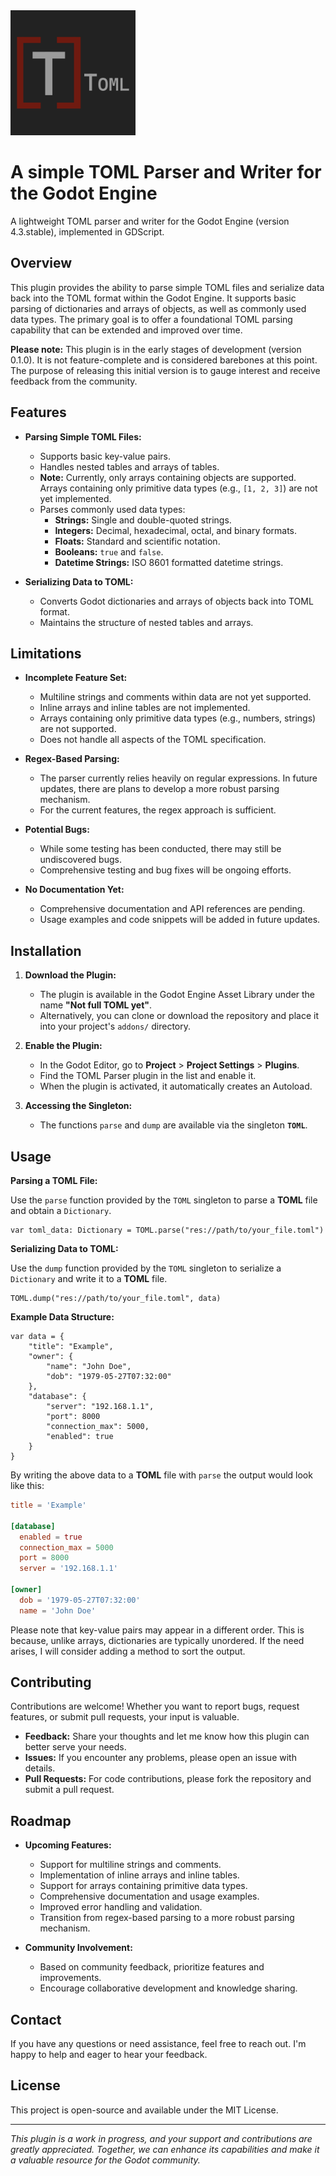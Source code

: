 <img alt="TOML Parser Logo" src="https://github.com/Dev-Marco/Godot-TOML/blob/main/toml-parser-logo.png" width="200"/>

# A simple TOML Parser and Writer for the Godot Engine

A lightweight TOML parser and writer for the Godot Engine (version 4.3.stable), implemented in GDScript.

## Overview

This plugin provides the ability to parse simple TOML files and serialize data back into the TOML format within the Godot Engine. It supports basic parsing of dictionaries and arrays of objects, as well as commonly used data types. The primary goal is to offer a foundational TOML parsing capability that can be extended and improved over time.

**Please note:** This plugin is in the early stages of development (version 0.1.0). It is not feature-complete and is considered barebones at this point. The purpose of releasing this initial version is to gauge interest and receive feedback from the community.

## Features

- **Parsing Simple TOML Files:**
  - Supports basic key-value pairs.
  - Handles nested tables and arrays of tables.
  - **Note:** Currently, only arrays containing objects are supported. Arrays containing only primitive data types (e.g., `[1, 2, 3]`) are not yet implemented.
  - Parses commonly used data types:
    - **Strings:** Single and double-quoted strings.
    - **Integers:** Decimal, hexadecimal, octal, and binary formats.
    - **Floats:** Standard and scientific notation.
    - **Booleans:** `true` and `false`.
    - **Datetime Strings:** ISO 8601 formatted datetime strings.

- **Serializing Data to TOML:**
  - Converts Godot dictionaries and arrays of objects back into TOML format.
  - Maintains the structure of nested tables and arrays.

## Limitations

- **Incomplete Feature Set:**
  - Multiline strings and comments within data are not yet supported.
  - Inline arrays and inline tables are not implemented.
  - Arrays containing only primitive data types (e.g., numbers, strings) are not supported.
  - Does not handle all aspects of the TOML specification.

- **Regex-Based Parsing:**
  - The parser currently relies heavily on regular expressions. In future updates, there are plans to develop a more robust parsing mechanism.
  - For the current features, the regex approach is sufficient.

- **Potential Bugs:**
  - While some testing has been conducted, there may still be undiscovered bugs.
  - Comprehensive testing and bug fixes will be ongoing efforts.

- **No Documentation Yet:**
  - Comprehensive documentation and API references are pending.
  - Usage examples and code snippets will be added in future updates.

## Installation

1. **Download the Plugin:**
   - The plugin is available in the Godot Engine Asset Library under the name **"Not full TOML yet"**.
   - Alternatively, you can clone or download the repository and place it into your project's `addons/` directory.

2. **Enable the Plugin:**
   - In the Godot Editor, go to **Project** > **Project Settings** > **Plugins**.
   - Find the TOML Parser plugin in the list and enable it.
   - When the plugin is activated, it automatically creates an Autoload.

3. **Accessing the Singleton:**
   - The functions `parse` and `dump` are available via the singleton **`TOML`**.

## Usage

**Parsing a TOML File:**

Use the `parse` function provided by the `TOML` singleton to parse a **TOML** file and obtain a `Dictionary`.

```gdscript
var toml_data: Dictionary = TOML.parse("res://path/to/your_file.toml")
```

**Serializing Data to TOML:**

Use the `dump` function provided by the `TOML` singleton to serialize a `Dictionary` and write it to a **TOML** file.

```gdscript
TOML.dump("res://path/to/your_file.toml", data)
```

**Example Data Structure:**

```gdscript
var data = {
    "title": "Example",
    "owner": {
        "name": "John Doe",
        "dob": "1979-05-27T07:32:00"
    },
    "database": {
        "server": "192.168.1.1",
        "port": 8000
        "connection_max": 5000,
        "enabled": true
    }
}
```

By writing the above data to a **TOML** file with `parse` the output would look like this:

```toml
title = 'Example'

[database]
  enabled = true
  connection_max = 5000
  port = 8000
  server = '192.168.1.1'

[owner]
  dob = '1979-05-27T07:32:00'
  name = 'John Doe'
```

Please note that key-value pairs may appear in a different order. This is because, unlike arrays, dictionaries are typically unordered. If the need arises, I will consider adding a method to sort the output.

## Contributing

Contributions are welcome! Whether you want to report bugs, request features, or submit pull requests, your input is valuable.

- **Feedback:** Share your thoughts and let me know how this plugin can better serve your needs.
- **Issues:** If you encounter any problems, please open an issue with details.
- **Pull Requests:** For code contributions, please fork the repository and submit a pull request.

## Roadmap

- **Upcoming Features:**
  - Support for multiline strings and comments.
  - Implementation of inline arrays and inline tables.
  - Support for arrays containing primitive data types.
  - Comprehensive documentation and usage examples.
  - Improved error handling and validation.
  - Transition from regex-based parsing to a more robust parsing mechanism.

- **Community Involvement:**
  - Based on community feedback, prioritize features and improvements.
  - Encourage collaborative development and knowledge sharing.

## Contact

If you have any questions or need assistance, feel free to reach out. I'm happy to help and eager to hear your feedback.

## License

This project is open-source and available under the MIT License.

---

*This plugin is a work in progress, and your support and contributions are greatly appreciated. Together, we can enhance its capabilities and make it a valuable resource for the Godot community.*
